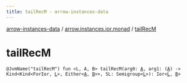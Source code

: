 ```yaml
---
title: tailRecM - arrow-instances-data
---
```


[arrow-instances-data](../index.html) / [arrow.instances.ior.monad](index.html) / [tailRecM](./tail-rec-m.html)

# tailRecM

`@JvmName("tailRecM") fun <L, A, B> tailRecM(arg0: `[`A`](tail-rec-m.html#A)`, arg1: (`[`A`](tail-rec-m.html#A)`) -> Kind<Kind<ForIor, `[`L`](tail-rec-m.html#L)`>, Either<`[`A`](tail-rec-m.html#A)`, `[`B`](tail-rec-m.html#B)`>>, SL: Semigroup<`[`L`](tail-rec-m.html#L)`>): Ior<`[`L`](tail-rec-m.html#L)`, `[`B`](tail-rec-m.html#B)`>`